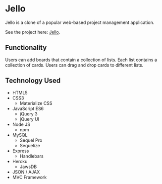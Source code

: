# Jello

Jello is a clone of a popular web-based project management application.

See the project here: [Jello](https://jello-jfe.herokuapp.com/ "Jello").

**Functionality**
---
Users can add boards that contain a collection of lists. Each list contains a collection of cards. Users can drag and drop cards to different lists. 

**Technology Used**
---
- HTML5
- CSS3
  - Materialize CSS
- JavaScript ES6
  - jQuery 3
  - jQuery UI
- Node JS
  - npm
- MySQL
  - Sequel Pro
  - Sequelize
- Express
  - Handlebars
- Heroku
  - JawsDB
- JSON / AJAX
- MVC Framework